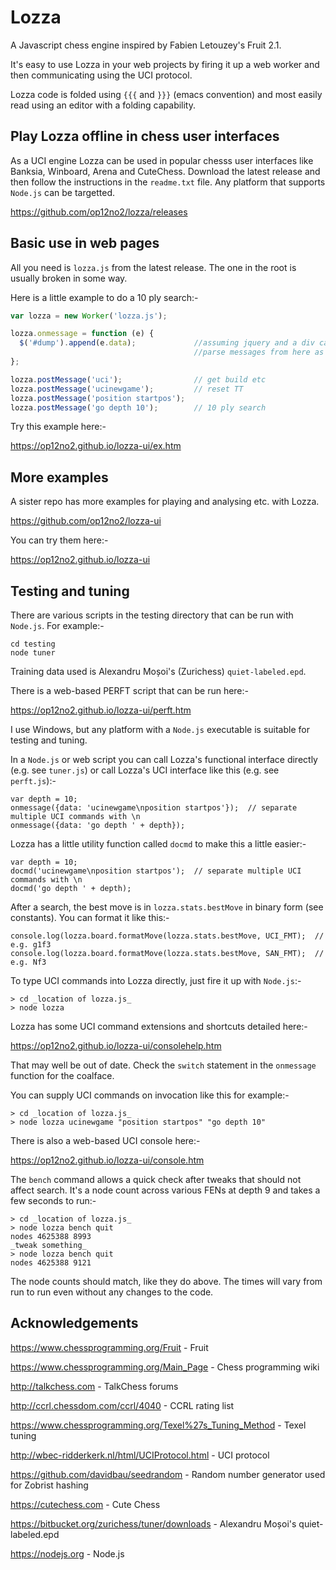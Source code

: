 # Lozza

A Javascript chess engine inspired by Fabien Letouzey's Fruit 2.1. 

It's easy to use Lozza in your web projects by firing it up a web worker and then communicating using the UCI protocol.

Lozza code is folded using ```{{{``` and ```}}}``` (emacs convention) and most easily read using an editor with a folding capability.

## Play Lozza offline in chess user interfaces

As a UCI engine Lozza can be used in popular chesss user interfaces like Banksia, Winboard, Arena and CuteChess. Download the latest release and then follow the instructions in the ```readme.txt``` file.  Any platform that supports ```Node.js``` can be targetted. 

https://github.com/op12no2/lozza/releases

## Basic use in web pages

All you need is ```lozza.js``` from the latest release. The one in the root is usually broken in some way. 

Here is a little example to do a 10 ply search:-

```Javascript
var lozza = new Worker('lozza.js');

lozza.onmessage = function (e) {
  $('#dump').append(e.data);             //assuming jquery and a div called #dump
                                         //parse messages from here as required
};

lozza.postMessage('uci');                // get build etc
lozza.postMessage('ucinewgame');         // reset TT
lozza.postMessage('position startpos');
lozza.postMessage('go depth 10');        // 10 ply search
```

Try this example here:-

https://op12no2.github.io/lozza-ui/ex.htm

## More examples

A sister repo has more examples for playing and analysing etc. with Lozza.

https://github.com/op12no2/lozza-ui

You can try them here:-

https://op12no2.github.io/lozza-ui

## Testing and tuning

There are various scripts in the testing directory that can be run with ```Node.js```. For example:-

```
cd testing
node tuner
```

Training data used is Alexandru Moșoi's (Zurichess) ```quiet-labeled.epd```. 

There is a web-based PERFT script that can be run here:-

https://op12no2.github.io/lozza-ui/perft.htm

I use Windows, but any platform with a ```Node.js``` executable is suitable for testing and tuning.

In a ```Node.js``` or web script you can call Lozza's functional interface directly (e.g. see ```tuner.js```) or call Lozza's UCI interface like this (e.g. see ```perft.js```):-

```
var depth = 10;
onmessage({data: 'ucinewgame\nposition startpos'});  // separate multiple UCI commands with \n
onmessage({data: 'go depth ' + depth});
```

Lozza has a little utility function called ```docmd``` to make this a little easier:-

```
var depth = 10;
docmd('ucinewgame\nposition startpos');  // separate multiple UCI commands with \n
docmd('go depth ' + depth);
```

After a search, the best move is in ```lozza.stats.bestMove``` in binary form (see constants). You can format it like this:-

```
console.log(lozza.board.formatMove(lozza.stats.bestMove, UCI_FMT);  // e.g. g1f3
console.log(lozza.board.formatMove(lozza.stats.bestMove, SAN_FMT);  // e.g. Nf3
```

To type UCI commands into Lozza directly, just fire it up with ```Node.js```:-

```
> cd _location of lozza.js_
> node lozza
```

Lozza has some UCI command extensions and shortcuts detailed here:-

https://op12no2.github.io/lozza-ui/consolehelp.htm

That may well be out of date. Check the ```switch``` statement in the ```onmessage``` function for the coalface.

You can supply UCI commands on invocation like this for example:-

```
> cd _location of lozza.js_
> node lozza ucinewgame "position startpos" "go depth 10"
```
There is also a web-based UCI console here:-

https://op12no2.github.io/lozza-ui/console.htm

The ```bench``` command allows a quick check after tweaks that should not affect search. It's a node count across various FENs at depth 9 and takes a few seconds to run:-

```
> cd _location of lozza.js_
> node lozza bench quit
nodes 4625388 8993
_tweak something_
> node lozza bench quit
nodes 4625388 9121
```

The node counts should match, like they do above. The times will vary from run to run even without any changes to the code.
  
## Acknowledgements

https://www.chessprogramming.org/Fruit - Fruit

https://www.chessprogramming.org/Main_Page - Chess programming wiki

http://talkchess.com - TalkChess forums

http://ccrl.chessdom.com/ccrl/4040 - CCRL rating list

https://www.chessprogramming.org/Texel%27s_Tuning_Method - Texel tuning

http://wbec-ridderkerk.nl/html/UCIProtocol.html - UCI protocol

https://github.com/davidbau/seedrandom - Random number generator used for Zobrist hashing

https://cutechess.com - Cute Chess

https://bitbucket.org/zurichess/tuner/downloads - Alexandru Moșoi's quiet-labeled.epd

https://nodejs.org - Node.js
